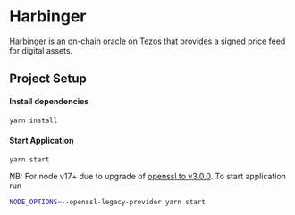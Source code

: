 # Harbinger

[Harbinger](https://github.com/tacoinfra/harbinger) is an on-chain oracle on Tezos that provides a signed price feed for digital assets. 

## Project Setup

#### Install dependencies

```bash
yarn install
```

#### Start Application
```
yarn start
```
NB: For node v17+ due to upgrade of [openssl to v3.0.0](https://github.com/nodejs/node/releases/tag/v17.7.2). To start application run

```bash
NODE_OPTIONS=--openssl-legacy-provider yarn start
```